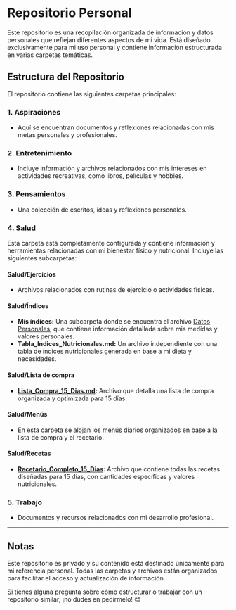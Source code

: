 # Repositorio Personal

Este repositorio es una recopilación organizada de información y datos personales que reflejan diferentes aspectos de mi vida. Está diseñado exclusivamente para mi uso personal y contiene información estructurada en varias carpetas temáticas.

## Estructura del Repositorio

El repositorio contiene las siguientes carpetas principales:

### **1. Aspiraciones**
- Aquí se encuentran documentos y reflexiones relacionadas con mis metas personales y profesionales.

### **2. Entretenimiento**
- Incluye información y archivos relacionados con mis intereses en actividades recreativas, como libros, películas y hobbies.

### **3. Pensamientos**
- Una colección de escritos, ideas y reflexiones personales.

### **4. Salud**
Esta carpeta está completamente configurada y contiene información y herramientas relacionadas con mi bienestar físico y nutricional. Incluye las siguientes subcarpetas:

#### **Salud/Ejercicios**
- Archivos relacionados con rutinas de ejercicio o actividades físicas.

#### **Salud/Índices**
- **Mis índices:** Una subcarpeta donde se encuentra el archivo [Datos Personales](./Salud/Indices/Mis%20indices/), que contiene información detallada sobre mis medidas y valores personales.
- **Tabla_Indices_Nutricionales.md:** Un archivo independiente con una tabla de índices nutricionales generada en base a mi dieta y necesidades.

#### **Salud/Lista de compra**
- **[Lista_Compra_15_Dias.md](./Salud/Listas%20de%20compra/):** Archivo que detalla una lista de compra organizada y optimizada para 15 días.

#### **Salud/Menús**
- En esta carpeta se alojan los [menús](./Salud/Menus/) diarios organizados en base a la lista de compra y el recetario.

#### **Salud/Recetas**
- **[Recetario_Completo_15_Dias](./Salud/Recetas/):** Archivo que contiene todas las recetas diseñadas para 15 días, con cantidades específicas y valores nutricionales.

### **5. Trabajo**
- Documentos y recursos relacionados con mi desarrollo profesional.

---

## Notas
Este repositorio es privado y su contenido está destinado únicamente para mi referencia personal. Todas las carpetas y archivos están organizados para facilitar el acceso y actualización de información.

Si tienes alguna pregunta sobre cómo estructurar o trabajar con un repositorio similar, ¡no dudes en pedírmelo! 😊
